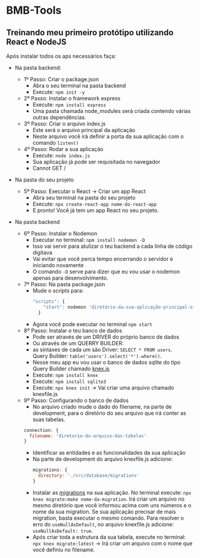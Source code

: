 # BMB-Tools
 Treinando meu primeiro protótipo utilizando React e NodeJS
 ---

 Após instalar todos os aps necessários faça:

  + Na pasta backend:
    * 1º Passo: Criar o package.json
      - Abra o seu terminal na pasta backend
      - Execute: `npm init -y`
    * 2º Passo: Instalar o framework express
      - Execute: `npm install express`
      - Uma pasta chamada node_modules será criada contendo várias outras dependências.
    * 3º Passo: Criar o arquivo index.js
      - Este será o arquivo principal da aplicação
      - Neste arquivo você irá definir a porta da sua aplicação com o comando `listen()`
    * 4º Passo: Rodar a sua aplicação
      - Execute: `node index.js`
      - Sua aplicação já pode ser requisitada no navegador
      - Cannot GET /
 + Na pasta do seu projeto
    * 5º Passo: Executar o React -> Criar um app React
      - Abra seu terminal na pasta do seu projeto
      - Execute: `npx create-react-app nome-do-react-app`
      - E pronto! Você já tem um app React no seu projeto.
	  
 + Na pasta backend
    * 6º Passo: Instalar o Nodemon
	    - Executar no terminal: `npm install nodemon -D`
	    - Isso vai servir para atulizar o teu backend a cada linha de código digitava
	    - Vai evitar que você perca tempo encerrando o servidor e iniciando novamente
	    - O comando `-D` serve para dizer que eu vou usar o nodemon apenas para desenvolvimento.
    * 7º Passo: Na pasta package.json
	    - Mude o scripts para: 
	        ```javascript
          "scripts": {
		  	    "start": nodemon 'diretório-da-sua-aplicação-principal-o-index.js'
		      }
	    - Agora você pode executar no terminal `npm start`
    * 8º Passo: Instalar o teu banco de dados
	    - Pode ser através de um DRIVER do próprio banco de dados
	    - Ou através de um QUERRY BUILDER:
	    - as sintaxes de cada um são
		    Driver: `SELECT * FROM users`.  
		    Query Builder: `table('users').select('*').where()`.  
	    - Nesse meu app eu vou usar o banco de dados sqlite do tipo Query Builder chamado [knex.js](http://knexjs.org/ "Página do knex")
	    - Execute: `npm install knex` 
	    - Execute: `npm install sqlite3`
	    - Execute: `npx knex init`       -> Vai criar uma arquivo chamado knexfile.js
    * 9º Passo: Configurando o banco de dados
	    - No arquivo criado mude o dado do filename, na parte de development, para o diretório do seu arquivo que irá conter as suas tabelas.
        ```javascript
        connection: {
          filename: 'diretorio-do-arquivo-das-tabelas'
        }
        ```
	    - Identificar as entidades e as funcionalidades da sua aplicação
      - Na parte de development do arquivo knexfile.js adicione:
        ```javascript
        migrations: {
          directory: './src/database/migrations'
        }
        ```
      - Instalar as [migrations](http://knexjs.org/#Installation-migrations "Página das migrations") na sua aplicação.
        No terminal execute: `npx knex migrate:make nome-da-migration`. Irá criar um arquivo no mesmo diretório que você informou acima com uns números e o nome da sua migration.
        Se sua aplicação precisar de mais migration, basta executar o mesmo comando.
        Para resolver o erro do `useNullAsDefault`, no arquivo knexfile.js adicione: `useNullAsDefault: true`.
      - Após criar toda a estrutura da sua tabela, execute no terminal: `npx knex migrate:latest` -> Irá criar um arquivo com o nome que você definiu no filename.
        
        
   